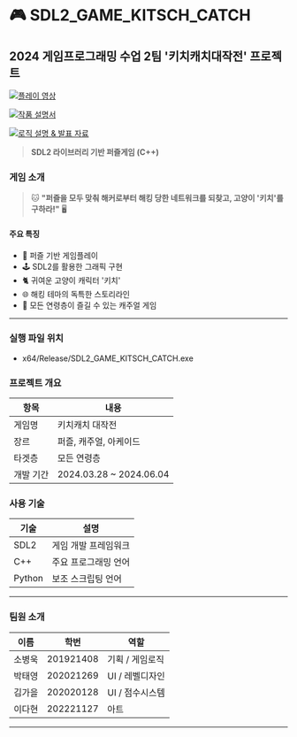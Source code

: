 # 🎮 SDL2_GAME_KITSCH_CATCH


## 2024 게임프로그래밍 수업 2팀 '키치캐치대작전' 프로젝트

[![플레이 영상](https://img.shields.io/badge/플레이_영상-YouTube-red?style=for-the-badge&logo=youtube)](https://youtu.be/yMTjGi8ggAM)

[![작품 설명서](https://img.shields.io/badge/작품_설명서-Google_Slides-orange?style=for-the-badge&logo=google-pdf)](https://drive.google.com/file/d/1OlBDx-8g1KS-FQ3gQI4xses9pcszZVi7/view?usp=sharing)

[![로직 설명 & 발표 자료](https://img.shields.io/badge/발표_자료-Google_Slides-orange?style=for-the-badge&logo=google-slides)](https://docs.google.com/presentation/d/17BshkwMxgfVbaBP5wK954x787edYBFqYjUM-EplO7p8/edit?usp=sharing)



> **SDL2 라이브러리 기반 퍼즐게임 (C++)**

### 게임 소개

> 🐱 **"퍼즐을 모두 맞춰 해커로부터 해킹 당한 네트워크를 되찾고, 고양이 '키치'를 구하라!"** 🖥️

#### 주요 특징
- 🧩 퍼즐 기반 게임플레이
- 🕹️ SDL2를 활용한 그래픽 구현
- 🐈 귀여운 고양이 캐릭터 '키치'
- 🌐 해킹 테마의 독특한 스토리라인
- 👥 모든 연령층이 즐길 수 있는 캐주얼 게임

---
### 실행 파일 위치
- x64/Release/SDL2_GAME_KITSCH_CATCH.exe

### 프로젝트 개요

| 항목 | 내용 |
|------|------|
| 게임명 | 키치캐치 대작전 |
| 장르 | 퍼즐, 캐주얼, 아케이드 |
| 타겟층 | 모든 연령층 |
| 개발 기간 | 2024.03.28 ~ 2024.06.04 |

### 사용 기술

| 기술 | 설명 |
|------|------|
| SDL2 | 게임 개발 프레임워크 |
| C++  | 주요 프로그래밍 언어 |
| Python | 보조 스크립팅 언어 |

---

### 팀원 소개

| 이름 | 학번 | 역할 |
|------|------|------|
| 소병욱 | 201921408 | 기획 / 게임로직 |
| 박태영 | 202021269 | UI / 레벨디자인 |
| 김가을 | 202020128 | UI / 점수시스템 |
| 이다현 | 202221127 | 아트 |

---
